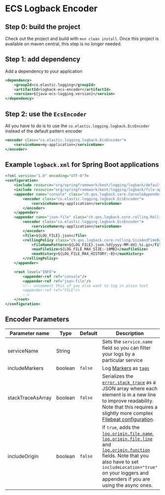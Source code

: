 # ECS Logback Encoder

## Step 0: build the project
Check out the project and build with `mvn clean install`.
Once this project is available on maven central, this step is no longer needed.

## Step 1: add dependency

Add a dependency to your application
```xml
<dependency>
    <groupId>co.elastic.logging</groupId>
    <artifactId>logback-ecs-encoder</artifactId>
    <version>${java-ecs-logging.version}</version>
</dependency>
```

## Step 2: use the `EcsEncoder`

All you have to do is to use the `co.elastic.logging.logback.EcsEncoder` instead of the default pattern encoder
```xml
<encoder class="co.elastic.logging.logback.EcsEncoder">
    <serviceName>my-application</serviceName>
</encoder>
```

## Example `logback.xml` for Spring Boot applications
 
```xml
<?xml version="1.0" encoding="UTF-8"?>
<configuration>
    <include resource="org/springframework/boot/logging/logback/defaults.xml"/>
    <include resource="org/springframework/boot/logging/logback/file-appender.xml"/>
    <appender name="console" class="ch.qos.logback.core.ConsoleAppender">
        <encoder class="co.elastic.logging.logback.EcsEncoder">
            <serviceName>my-application</serviceName>
        </encoder>
    </appender>
    <appender name="json-file" class="ch.qos.logback.core.rolling.RollingFileAppender">
        <encoder class="co.elastic.logging.logback.EcsEncoder">
            <serviceName>my-application</serviceName>
        </encoder>
        <file>${LOG_FILE}.json</file>
        <rollingPolicy class="ch.qos.logback.core.rolling.SizeAndTimeBasedRollingPolicy">
            <fileNamePattern>${LOG_FILE}.json.%d{yyyy-MM-dd}.%i.gz</fileNamePattern>
            <maxFileSize>${LOG_FILE_MAX_SIZE:-10MB}</maxFileSize>
            <maxHistory>${LOG_FILE_MAX_HISTORY:-0}</maxHistory>
        </rollingPolicy>
    </appender>

    <root level="INFO">
        <appender-ref ref="console"/>
        <appender-ref ref="json-file"/>
        <!-- uncomment this if you also want to log in plain text        
        <appender-ref ref="FILE"/>
        -->
    </root>
</configuration>
```

## Encoder Parameters

|Parameter name   |Type   |Default|Description|
|-----------------|-------|-------|-----------|
|serviceName      |String |       |Sets the `service.name` field so you can filter your logs by a particular service |
|includeMarkers   |boolean|`false`|Log [Markers](https://logging.apache.org/log4j/2.0/manual/markers.html) as [`tags`](https://www.elastic.co/guide/en/ecs/current/ecs-base.html) |
|stackTraceAsArray|boolean|`false`|Serializes the [`error.stack_trace`](https://www.elastic.co/guide/en/ecs/current/ecs-error.html) as a JSON array where each element is in a new line to improve readability. Note that this requires a slightly more complex [Filebeat configuration](../README.md#when-stacktraceasarray-is-enabled).|
|includeOrigin    |boolean|`false`|If `true`, adds the [`log.origin.file.name`](https://www.elastic.co/guide/en/ecs/current/ecs-log.html), [`log.origin.file.line`](https://www.elastic.co/guide/en/ecs/current/ecs-log.html) and [`log.origin.function`](https://www.elastic.co/guide/en/ecs/current/ecs-log.html) fields. Note that you also have to set `includeLocation="true"` on your loggers and appenders if you are using the async ones. |
